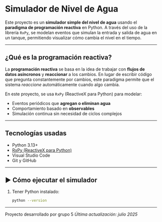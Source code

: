 # Simulador de Nivel de Agua 

Este proyecto es un **simulador simple del nivel de agua** usando el **paradigma de programación reactiva** en Python. A través del uso de la librería `RxPy`, se modelan eventos que simulan la entrada y salida de agua en un tanque, permitiendo visualizar cómo cambia el nivel en el tiempo.

---

##  ¿Qué es la programación reactiva?

La **programación reactiva** se basa en la idea de trabajar con **flujos de datos asíncronos** y **reaccionar** a los cambios. En lugar de escribir código que pregunta constantemente por cambios, este paradigma permite que el sistema *reaccione* automáticamente cuando algo cambia.

En este proyecto, se usa `RxPy` (ReactiveX para Python) para modelar:

- Eventos periódicos que **agregan o eliminan agua**
- Comportamiento basado en **observables**
- Simulación continua sin necesidad de ciclos complejos

---

##  Tecnologías usadas

- Python 3.13+
- [RxPy (ReactiveX para Python)](https://rxpy.readthedocs.io/en/latest/)
- Visual Studio Code
- Git y GitHub

---

## ▶️ Cómo ejecutar el simulador

1. Tener Python instalado:
   ```bash
   python --version
---
Proyecto desarrollado por grupo 5
_Última actualización: julio 2025_
